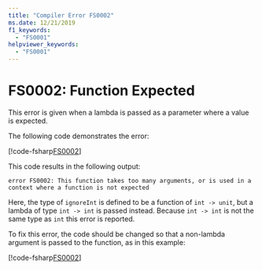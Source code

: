 ```yaml
---
title: "Compiler Error FS0002"
ms.date: 12/21/2019
f1_keywords:
  - "FS0001"
helpviewer_keywords:
  - "FS0001"
---
```


# FS0002: Function Expected

This error is given when a lambda is passed as a parameter where a value is expected.

The following code demonstrates the error:

[!code-fsharp[FS0002](~/samples/snippets/fsharp/compiler-messages/fs0002.fs#1-3)]

This code results in the following output:

```
error FS0002: This function takes too many arguments, or is used in a context where a function is not expected
```

Here, the type of `ignoreInt` is defined to be a function of `int -> unit`, but a lambda of type `int -> int` is passed instead. Because `int -> int` is not the same type as `int` this error is reported.

To fix this error, the code should be changed so that a non-lambda argument is passed to the function, as in this example:

[!code-fsharp[FS0002](~/samples/snippets/fsharp/compiler-messages/fs0002.fs#6-8)]
